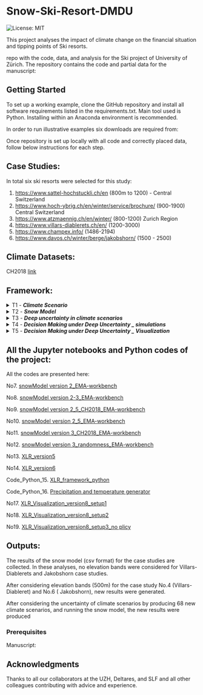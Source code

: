 # Snow-Ski-Resort-DMDU
![License: MIT](https://img.shields.io/badge/License-MIT-yellow.svg)

This project analyses the impact of climate change on the financial situation and tipping points of Ski resorts.

repo with the code, data, and analysis for the Ski project of University of Zürich.
The repository contains the code and partial data for the manuscript:

## Getting Started
To set up a working example, clone the GitHub repository and install all software requirements listed in the requirements.txt. Main tool used is Python. Installing within an Anaconda environment is recommended.

In order to run illustrative examples six downloads are required from:


Once repository is set up locally with all code and correctly placed data, follow below instructions for each step.

## Case Studies:
In total six ski resorts were selected for this study:

1. https://www.sattel-hochstuckli.ch/en  (800m to 1200) - Central Switzerland
2. https://www.hoch-ybrig.ch/en/winter/service/brochure/  (900-1900) Central Switzerland
3. https://www.atzmaennig.ch/en/winter/  (800-1200) Zurich Region
4. https://www.villars-diablerets.ch/en/ (1200-3000)
5. https://www.champex.info/ (1486-2194)
6. https://www.davos.ch/winter/berge/jakobshorn/ (1500 - 2500)


## Climate Datasets:
CH2018 [link](https://www.nccs.admin.ch/nccs/en/home/the-nccs/priority-themes/ch2018-climate-scenarios.html)


## Framework:
<details>
<summary>T1 - <i><b>Climate Scenario</b></i></summary>

### Topics
`CH2018`

In this task, the data of located climate grids inside each Ski resorts are extracted from CH2018 datasets.

###  Literature
CH2018 "Switzerland CH2018 climate scenarios" [here](https://www.nccs.admin.ch/nccs/en/home/the-nccs/priority-themes/ch2018-climate-scenarios.html)
</details>


<details>
<summary>T2 - <i><b>Snow Model</b></i></summary>

### Topics
`Snow model` `Ablation` `Accumulation`

In this task, a modular grid-based snow model was developed. The current model consists of Ablation, and Accumulation modules, with the possibility of adding new modules in the future. The main

###  Literature
Marty (2017) "How much can we save? Impact of different emission scenarios on future snow cover in the Alps" [link](https://www.the-cryosphere.net/11/517/2017/)

Farinotti (2012) "Runoff evolution in the Swiss Alps: projections for selected high-alpine catchments based on ENSEMBLES scenarios" [link](https://onlinelibrary.wiley.com/doi/abs/10.1002/hyp.8276)

Huss (2008a) "Determination of the seasonal mass balance of four Alpine glaciers since 1865" [link](https://agupubs.onlinelibrary.wiley.com/doi/full/10.1029/2007JF000803)

Huss (2008b) "Modelling runoff from highly glacierized alpine drainage basins in a changing climate" [link](https://onlinelibrary.wiley.com/doi/10.1002/hyp.7055)

Hock (2005)"Glacier melt: a review of processes and their modelling" [link](https://journals.sagepub.com/doi/10.1191/0309133305pp453ra)


###  Notebooks
No1. [snowModel version 2](snowmodel_py/snow_model_v2.ipynb)
</details>

<details>
<summary>T3 - <i><b>Deep uncertainty in climate scenarios</b></i></summary>

### Topics
`Deep Uncertainty`

In this task a python code was developed to produce new climate scenarios based on CH2018 dataset

###  Literature
van Ginkel et al (2020), "Climate change induced socio-economic tipping points" [link](https://iopscience.iop.org/article/10.1088/1748-9326/ab6395)

Kwakkel (2017), "The Exploratory Modeling Workbench: An open source toolkit for exploratory modeling, scenario discovery, and (multi-objective) robust decision making"  [link](https://www.sciencedirect.com/science/article/pii/S1364815217301251)

Damm et al (2014), "Does artificial snow production pay under future climate conditions?"[link](https://www.sciencedirect.com/science/article/abs/pii/S0261517714000107?via%3Dihub)
###  Notebooks
Code_Python_16. [Precipitation and temperature generator](tmp_pcp_Generator.py)

</details>

<details>
<summary>T4 - <i><b>Decision Making under Deep Uncertainty _ simulations</b></i></summary>

### Topics
`Deep Uncertainty` `Decision Making`

In this task, a python code will be developed to connect our existing notebooks (No.1, No.4) to the Exploratory Modelling and Analysis (EMA) Workbench [here](https://emaworkbench.readthedocs.io/en/latest/)

###  Literature
van Ginkel et al (2020), "Climate change induced socio-economic tipping points" [link](https://iopscience.iop.org/article/10.1088/1748-9326/ab6395)

Kwakkel (2017), "The Exploratory Modeling Workbench: An open source toolkit for exploratory modeling, scenario discovery, and (multi-objective) robust decision making"  [link](https://www.sciencedirect.com/science/article/pii/S1364815217301251)

Damm et al (2014), "Does artificial snow production pay under future climate conditions?"[link](https://www.sciencedirect.com/science/article/abs/pii/S0261517714000107?via%3Dihub)

###  Notebooks
No7. [snowModel version 2_EMA-workbench](snowmodel_py/snow_model_v2_ema_workbench.ipynb)

No8. [snowModel version 2-3_EMA-workbench](snowmodel_py/snow_model_v2-3_ema_workbench.ipynb)

No9. [snowModel version 2_5_CH2018_EMA-workbench](snowmodel_py/snow_model_vcloned_v2_5_ch2018_v1_ema_workbench.ipynb)

No10. [snowModel version 2_5_eandomness_EMA-workbench](snowmodel_py/snow_model_vcloned_v2_5_v1_ema_workbench.ipynb)

No11. [snowModel version 3_CH2018_EMA-workbench](snowmodel_py/snow_model_vcloned_v3_ch2018_ema_workbench.ipynb)

No12. [snowModel version 3_randomness_EMA-workbench](snowmodel_py/snow_model_vcloned_v3_randomness_ema_workbench.ipynb)

No13. [XLR_version5](ema_/XLR_v5_randomness.ipynb)

No14. [XLR_version6](snow_model_vcloned_v6_randomness_case3_Hoch_Ybrigh.ipynb)

Code_Python_15. [XLR_framework_python](XLR_Framework.py)

</details>

<details>
<summary>T5 - <i><b>Decision Making under Deep Uncertainty _ Visualization</b></i></summary>

###  Notebooks
No17. [XLR_Visualization_version8_setup1](snow_model_vcloned_v8_randomness_case3_Hoch_Ybrigh_setup1.ipynb)

No18. [XLR_Visualization_version8_setup2](snow_model_vcloned_v8_randomness_case3_Hoch_Ybrigh_setup2.ipynb)

No19. [XLR_Visualization_version8_setup3_no plicy](snow_model_vcloned_v8_randomness_case3_Hoch_Ybrigh_setup3.ipynb)
</details>

## All the Jupyter notebooks and Python codes of the project:
All the codes are presented here:

No7. [snowModel version 2_EMA-workbench](snowmodel_py/snow_model_v2_ema_workbench.ipynb)

No8. [snowModel version 2-3_EMA-workbench](snowmodel_py/snow_model_v2-3_ema_workbench.ipynb)

No9. [snowModel version 2_5_CH2018_EMA-workbench](snowmodel_py/snow_model_vcloned_v2_5_ch2018_v1_ema_workbench.ipynb)

No10. [snowModel version 2_5_EMA-workbench](snowmodel_py/snow_model_vcloned_v2_5_v1_ema_workbench.ipynb)

No11. [snowModel version 3_CH2018_EMA-workbench](snowmodel_py/snow_model_vcloned_v3_ch2018_ema_workbench.ipynb)

No12. [snowModel version 3_randomness_EMA-workbench](snowmodel_py/snow_model_vcloned_v3_randomness_ema_workbench.ipynb)

No13. [XLR_version5](ema_/XLR_v5_randomness.ipynb)

No14. [XLR_version6](snow_model_vcloned_v6_randomness_case3_Hoch_Ybrigh.ipynb)

Code_Python_15. [XLR_framework_python](XLR_Framework.py)

Code_Python_16. [Precipitation and temperature generator](tmp_pcp_Generator.py)

No17. [XLR_Visualization_version8_setup1](snow_model_vcloned_v8_randomness_case3_Hoch_Ybrigh_setup1.ipynb)

No18. [XLR_Visualization_version8_setup2](snow_model_vcloned_v8_randomness_case3_Hoch_Ybrigh_setup2.ipynb)

No19. [XLR_Visualization_version8_setup3_no plicy](snow_model_vcloned_v8_randomness_case3_Hoch_Ybrigh_setup3.ipynb)



## Outputs:
The results of the snow model (csv format) for the case studies are collected. In these analyses, no elevation bands were considered for Villars-Diablerets and Jakobshorn case studies.

After considering elevation bands (500m) for the case study No.4 (Villars-Diableret) and No.6 ( Jakobshorn), new results were generated.

After considering the uncertainty of climate scenarios by producing 68 new climate scenarios, and running the snow model, the new results were produced


### Prerequisites

Manuscript:

## Acknowledgments

Thanks to all our collaborators at the UZH, Deltares, and SLF and all other colleagues contributing with advice and experience.
